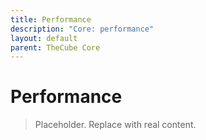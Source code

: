 ```yaml
---
title: Performance
description: "Core: performance"
layout: default
parent: TheCube Core
---
```


# Performance

> Placeholder. Replace with real content.
